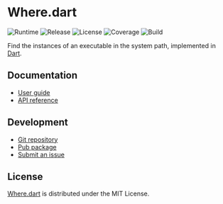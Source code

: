 # Where.dart
![Runtime](https://img.shields.io/badge/dart-%3E%3D2.2-brightgreen.svg) ![Release](https://img.shields.io/pub/v/where.svg) ![License](https://img.shields.io/badge/license-MIT-blue.svg) ![Coverage](https://coveralls.io/repos/github/cedx/where.dart/badge.svg) ![Build](https://travis-ci.com/cedx/where.dart.svg)

Find the instances of an executable in the system path, implemented in [Dart](https://dart.dev).

## Documentation
- [User guide](https://dev.belin.io/where.dart)
- [API reference](https://dev.belin.io/where.dart/api)

## Development
- [Git repository](https://github.com/cedx/where.dart)
- [Pub package](https://pub.dev/packages/where)
- [Submit an issue](https://github.com/cedx/where.dart/issues)

## License
[Where.dart](https://dev.belin.io/where.dart) is distributed under the MIT License.
